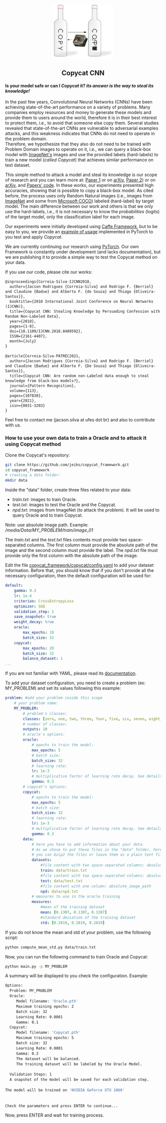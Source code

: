 <p align="center">
  <img src='./copycat.png' width='200'>
  <h2 align="center">Copycat CNN</h2>
</p>

#### Is your model safe or can I _Copycat_ it? *its answer is the way to steal its knowledge!*

In the past few years, Convolutional Neural Networks (CNNs) have been achieving state-of-the-art performance on a variety of problems.
Many companies employ resources and money to generate these models and provide them to users around the world, therefore it is in their best interest to protect them, i.e., to avoid that someone else copy them.
Several studies revealed that state-of-the-art CNNs are vulnerable to adversarial examples attacks, and this weakness indicates that CNNs do not need to operate in the problem domain.
<br>Therefore, we hypothesize that they also do not need to be trained with Problem Domain images to operate on it, i.e., we can query a black-box model with [ImageNet's](https://image-net.org/) images and use the provided labels (hard-labels) to train a new model (*called Copycat*) that achieves similar performance on test dataset.

This simple method to attack a model and steal its knowledge is our scope of research and you can learn more at:
[Paper 1](http://dx.doi.org/10.1109/ijcnn.2018.8489592) or on [arXiv](https://arxiv.org/abs/1806.05476),
[Paper 2](http://dx.doi.org/10.1016/j.patcog.2021.107830)) or on [arXiv](https://arxiv.org/abs/2101.08717), and
[Papers' code](https://github.com/jeiks/Stealing_DL_Models).
In these works, our experiments presented high accuracies, showing that is possible to copy a black-box model.
As cited before, the process uses only Random Natural images (i.e., images from [ImageNet](https://image-net.org/) and some from [Microsoft COCO](https://cocodataset.org)) labeled (hard-label) by target model.
The main difference between our work and others is that we only use the hard-labels, i.e., it is not necessary to know the *probabilities* (logits) of the target model, only the classification label for each image.

Our experiments were initially developed using [Caffe Framework](https://caffe.berkeleyvision.org/), but to be easy to you, we provide an [example of usage](https://github.com/jeiks/Stealing_DL_Models/tree/master/Framework) implemented in PyTorch to you test and apply _Copycat_.

We are currently continuing our research using [PyTorch](https://pytorch.org/). Our own Framework is constantly under development (and lacks documentation), but we are publishing it to provide a simple way to test the Copycat method on your data.

If you use our code, please cite our works:

    @inproceedings{Correia-Silva-IJCNN2018,
      author={Jacson Rodrigues {Correia-Silva} and Rodrigo F. {Berriel} and Claudine {Badue} and Alberto F. {de Souza} and Thiago {Oliveira-Santos}},
      booktitle={2018 International Joint Conference on Neural Networks (IJCNN)},
      title={Copycat CNN: Stealing Knowledge by Persuading Confession with Random Non-Labeled Data},
      year={2018},
      pages={1-8},
      doi={10.1109/IJCNN.2018.8489592},
      ISSN={2161-4407},
      month={July}
    }

    @article{Correia-Silva-PATREC2021,
	  author={Jacson Rodrigues {Correia-Silva} and Rodrigo F. {Berriel} and Claudine {Badue} and Alberto F. {De Souza} and Thiago {Oliveira-Santos}},
	  title={Copycat CNN: Are random non-Labeled data enough to steal knowledge from black-box models?},
	  journal={Pattern Recognition},
	  volume={113},
	  pages={107830},
	  year={2021},
	  issn={0031-3203}
    }

Feel free to contact me (jacson.silva at ufes dot br) and also to contribute with us.

### How to use your own data to train a Oracle and to attack it using Copycat method

Clone the Copycat's repository:
```sh
git clone https://github.com/jeiks/copycat_framework.git
cd copycat_framework
# creating a data folder:
mkdir data
```

Inside the "data" folder, create three files related to your data:
 - *train.txt*: images to train Oracle.
 - *test.txt*: images to test the Oracle and the Copycat.
 - *npd.txt*: images from ImageNet (to attack the problem). It will be used to query Oracle and to train Copycat.

Note: use absolute image path. Example: */media/Data/MY_PROBLEM/train/image_01*

The *train.txt* and the *test.txt* files contents must provide two space-separated columns. The first column must provide the absolute path of the image and the second column must provide the label.
The *npd.txt* file must provide only the first column with the absolute path of the image.

Edit the file [copycat_framework/copycat/config.yaml](copycat/config.yaml) to add your dataset information.
Before that, you should know that if you don't provide all the necessary configuration, then the default configuration will be used for:
```yaml
default:
    gamma: 0.3
    lr: 1e-4
    criterion: CrossEntropyLoss
    optimizer: SGD
    validation_step: 1
    save_snapshot: true
    weight_decay: true
    oracle:
        max_epochs: 10
        batch_size: 32
    copycat:
        max_epochs: 20
        batch_size: 32
        balance_dataset: 1
...
```
If you are not familiar with YAML, please read its [documentation](https://yaml.org/spec/1.1/#id857168).

To add your dataset configuration, you need to create a problem (ex: MY_PROBLEM) and set its values following this example:
```yaml
problem: #add your problem inside this scope
    # your problem name:
    MY_PROBLEM:
        # problem's classes:
        classes: [zero, one, two, three, four, five, six, seven, eight, nine]
        # number of classes:
        outputs: 10
        # oracle's options:
        oracle:
            # epochs to train the model:
            max_epochs: 5
            # batch size:
            batch_size: 32
            # learning rate:
            lr: 1e-3
            # multiplicative factor of learning rate decay. See details at copycat/utils.py:110-120
            gamma: 0.3
        # copycat's options:
        copycat:
            # epochs to train the model:
            max_epochs: 5
            # batch size:
            batch_size: 32
            # learning rate:
            lr: 1e-3
            # multiplicative factor of learning rate decay. See details at copycat/utils.py:110-120
            gamma: 0.3
        data:
            # here you have to add information about your data.
            # As we chose to put these files in the "data" folder, here we have "data/name"
            # you can bzip2 the files or leave them as a plain text file
            datasets:
                #file content with two space-separated columns: absolute_image_path label
                train: data/train.txt
                #file content with two space-separated columns: absolute_image_path label
                test: data/test.txt
                #file content with one column: absolute_image_path
                npd: data/npd.txt
            # measures to use in the oracle training
            measures:
                #mean of the training dataset
                mean: [0.1307, 0.1307, 0.1307]
                #standard deviation of the training dataset
                std: [0.2819, 0.2819, 0.2819]
```
If you do not know the mean and std of your problem, use the following script:
```sh
python compute_mean_std.py data/train.txt
```

Now, you can run the following command to train Oracle and Copycat:
```sh
python main.py -p MY_PROBLEM
```
A summary will be displayed to you check the configuration. Example:
```sh
Options:
  Problem: MY_PROBLEM
  Oracle:
     Model filename: 'Oracle.pth'
     Maximum training epochs: 2
     Batch size: 32
     Learning Rate: 0.0001
     Gamma: 0.1
  Copycat:
     Model filename: 'Copycat.pth'
     Maximum training epochs: 5
     Batch size: 32
     Learning Rate: 0.0001
     Gamma: 0.3
     The dataset will be balanced.
     The training dataset will be labeled by the Oracle Model.

  Validation Steps: 1
  A snapshot of the model will be saved for each validation step.

The model will be trained on 'NVIDIA GeForce GTX 1060'


Check the parameters and press ENTER to continue...
```
Now, press ENTER and wait for training process.

